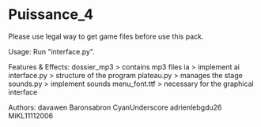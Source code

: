 # Puissance_4
Please use legal way to get game files before use this pack.

Usage:
Run "interface.py".

Features & Effects:
dossier_mp3 > contains mp3 files
ia > implement ai
interface.py > structure of the program
plateau.py > manages the stage
sounds.py > implement sounds
menu_font.ttf > necessary for the graphical interface

Authors:
davawen
Baronsabron
CyanUnderscore
adrienlebgdu26
MiKL11112006
